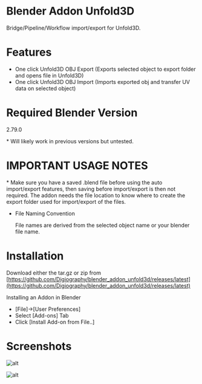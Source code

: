 # Blender Addon Unfold3D

Bridge/Pipeline/Workflow import/export for Unfold3D.

# Features

- One click Unfold3D OBJ Export (Exports selected object to export folder and opens file in Unfold3D)
- One click Unfold3D OBJ Import (Imports exported obj and transfer UV data on selected object)

# Required Blender Version

2.79.0

\* Will likely work in previous versions but untested.

# IMPORTANT USAGE NOTES 

\* Make sure you have a saved .blend file before using the auto import/export features, then saving before import/export is then not required. The addon needs the file location to know where to create the export folder used for import/export of the files.

- File Naming Convention

    File names are derived from the selected object name or your blender file name.

# Installation

Download either the tar.gz or zip from [https://github.com/Digiography/blender_addon_unfold3d/releases/latest](https://github.com/Digiography/blender_addon_unfold3d/releases/latest)

Installing an Addon in Blender

- [File]->[User Preferences]
- Select [Add-ons] Tab
- Click [Install Add-on from File..]

# Screenshots

![alt](/screenshots/u3d_prefs.png)

![alt](/screenshots/u3d.png)
